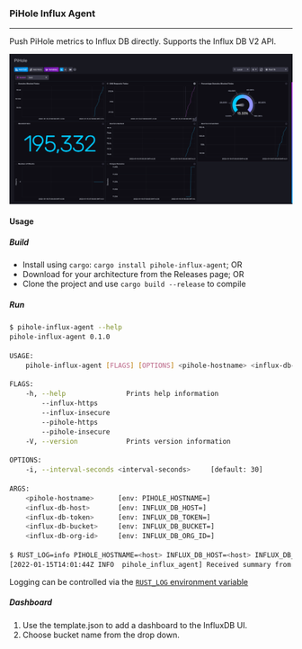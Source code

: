 ### PiHole Influx Agent
---

Push PiHole metrics to Influx DB directly. Supports the Influx DB V2 API.

![](screenshot.png)

#### Usage

##### Build

- Install using `cargo`: `cargo install pihole-influx-agent`; OR
- Download for your architecture from the Releases page; OR
- Clone the project and use `cargo build --release` to compile

##### Run

```bash
$ pihole-influx-agent --help
pihole-influx-agent 0.1.0

USAGE:
    pihole-influx-agent [FLAGS] [OPTIONS] <pihole-hostname> <influx-db-host> <influx-db-token> <influx-db-bucket> <influx-db-org-id>

FLAGS:
    -h, --help               Prints help information
        --influx-https
        --influx-insecure
        --pihole-https
        --pihole-insecure
    -V, --version            Prints version information

OPTIONS:
    -i, --interval-seconds <interval-seconds>     [default: 30]

ARGS:
    <pihole-hostname>      [env: PIHOLE_HOSTNAME=]
    <influx-db-host>       [env: INFLUX_DB_HOST=]
    <influx-db-token>      [env: INFLUX_DB_TOKEN=]
    <influx-db-bucket>     [env: INFLUX_DB_BUCKET=]
    <influx-db-org-id>     [env: INFLUX_DB_ORG_ID=]

$ RUST_LOG=info PIHOLE_HOSTNAME=<host> INFLUX_DB_HOST=<host> INFLUX_DB_TOKEN=<token> INFLUX_DB_ORG_ID=<org-id> INFLUX_DB_BUCKET=<bucket> ./target/debug/pihole-influx-agent --influx-insecure --influx-https
[2022-01-15T14:01:44Z INFO  pihole_influx_agent] Received summary from PiHole: 32457 domains blocked today
```

Logging can be controlled via the [`RUST_LOG` environment variable](https://rust-lang-nursery.github.io/rust-cookbook/development_tools/debugging/config_log.html)

##### Dashboard

1. Use the template.json to add a dashboard to the InfluxDB UI.
2. Choose bucket name from the drop down.

